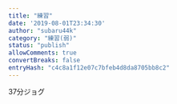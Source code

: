```yaml
---
title: "練習"
date: '2019-08-01T23:34:30'
author: "subaru44k"
category: "練習(弱)"
status: "publish"
allowComments: true
convertBreaks: false
entryHash: "c4c8a1f12e07c7bfeb4d8da8705bb8c2"
---
```

37分ジョグ
